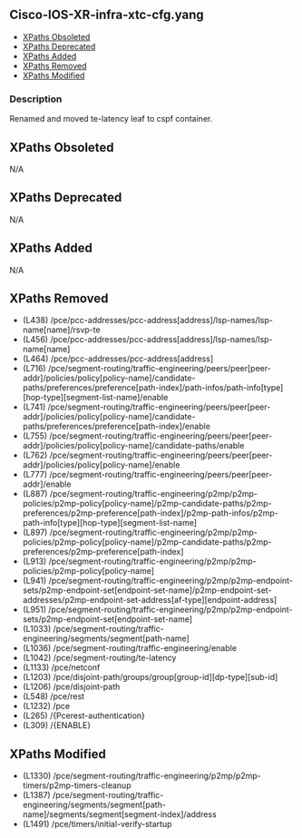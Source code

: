## Cisco-IOS-XR-infra-xtc-cfg.yang

- [XPaths Obsoleted](#xpaths-obsoleted)
- [XPaths Deprecated](#xpaths-deprecated)
- [XPaths Added](#xpaths-added)
- [XPaths Removed](#xpaths-removed)
- [XPaths Modified](#xpaths-modified)

### Description

Renamed and moved te-latency leaf to cspf container.

## XPaths Obsoleted

N/A

## XPaths Deprecated

N/A

## XPaths Added

N/A

## XPaths Removed

- (L438)	/pce/pcc-addresses/pcc-address[address]/lsp-names/lsp-name[name]/rsvp-te
- (L456)	/pce/pcc-addresses/pcc-address[address]/lsp-names/lsp-name[name]
- (L464)	/pce/pcc-addresses/pcc-address[address]
- (L716)	/pce/segment-routing/traffic-engineering/peers/peer[peer-addr]/policies/policy[policy-name]/candidate-paths/preferences/preference[path-index]/path-infos/path-info[type][hop-type][segment-list-name]/enable
- (L741)	/pce/segment-routing/traffic-engineering/peers/peer[peer-addr]/policies/policy[policy-name]/candidate-paths/preferences/preference[path-index]/enable
- (L755)	/pce/segment-routing/traffic-engineering/peers/peer[peer-addr]/policies/policy[policy-name]/candidate-paths/enable
- (L762)	/pce/segment-routing/traffic-engineering/peers/peer[peer-addr]/policies/policy[policy-name]/enable
- (L777)	/pce/segment-routing/traffic-engineering/peers/peer[peer-addr]/enable
- (L887)	/pce/segment-routing/traffic-engineering/p2mp/p2mp-policies/p2mp-policy[policy-name]/p2mp-candidate-paths/p2mp-preferences/p2mp-preference[path-index]/p2mp-path-infos/p2mp-path-info[type][hop-type][segment-list-name]
- (L897)	/pce/segment-routing/traffic-engineering/p2mp/p2mp-policies/p2mp-policy[policy-name]/p2mp-candidate-paths/p2mp-preferences/p2mp-preference[path-index]
- (L913)	/pce/segment-routing/traffic-engineering/p2mp/p2mp-policies/p2mp-policy[policy-name]
- (L941)	/pce/segment-routing/traffic-engineering/p2mp/p2mp-endpoint-sets/p2mp-endpoint-set[endpoint-set-name]/p2mp-endpoint-set-addresses/p2mp-endpoint-set-address[af-type][endpoint-address]
- (L951)	/pce/segment-routing/traffic-engineering/p2mp/p2mp-endpoint-sets/p2mp-endpoint-set[endpoint-set-name]
- (L1033)	/pce/segment-routing/traffic-engineering/segments/segment[path-name]
- (L1036)	/pce/segment-routing/traffic-engineering/enable
- (L1042)	/pce/segment-routing/te-latency
- (L1133)	/pce/netconf
- (L1203)	/pce/disjoint-path/groups/group[group-id][dp-type][sub-id]
- (L1206)	/pce/disjoint-path
- (L548)	/pce/rest
- (L1232)	/pce
- (L265)	/{Pcerest-authentication}
- (L309)	/{ENABLE}

## XPaths Modified

- (L1330)	/pce/segment-routing/traffic-engineering/p2mp/p2mp-timers/p2mp-timers-cleanup
- (L1387)	/pce/segment-routing/traffic-engineering/segments/segment[path-name]/segments/segment[segment-index]/address
- (L1491)	/pce/timers/initial-verify-startup

